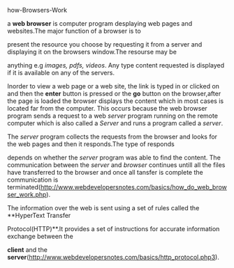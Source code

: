 how-Browsers-Work

a **web browser** is computer program desplaying web pages and websites.The major function of a browser is to

present the resource you choose by requesting it from a server and displaying it on the browsers window.The resourse may be 

anything e.g _images, pdfs, videos_. Any type content requested is displayed if it is available on any of the servers.

Inorder to view a web page or a web site, the link is typed in or clicked on and then the **enter** button is pressed or the **go** button on the browser,after the page is loaded the browser displays the content which in most cases is located far from the computer. This occurs because the web browser program sends a request to a web _server_ program running on the remote computer which is also called a _Server_ and runs a program called a _server_.

The _server_ program collects the requests from the browser and looks for the web pages and then it responds.The type of responds

depends on whether the _server_ program was able to find the content. The communication between the _server_ and _browser_ continues untill all the files have transferred to the browser and once all tansfer is complete the communication is terminated(http://www.webdevelopersnotes.com/basics/how_do_web_browser_work.php).

The information over the web is sent using a set of rules called the **HyperText Transfer 

Protocol(HTTP)**.It provides a set of instructions for accurate information exchange between the 

**client** and the **server**(http://www.webdevelopersnotes.com/basics/http_protocol.php3).
